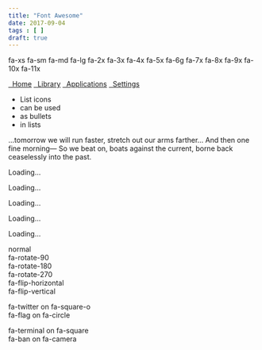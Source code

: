 ```yaml
---
title: "Font Awesome"
date: 2017-09-04
tags : [ ]
draft: true
---
```


<i class="fal fa-user"></i>
<i class="fab fa-github"></i>

<i class="fa fa-camera-retro fa-xs"></i> fa-xs
<i class="fa fa-camera-retro fa-sm"></i> fa-sm
<i class="fa fa-camera-retro fa-md"></i> fa-md
<i class="fa fa-camera-retro fa-lg"></i> fa-lg
<i class="fa fa-camera-retro fa-2x"></i> fa-2x
<i class="fa fa-camera-retro fa-3x"></i> fa-3x
<i class="fa fa-camera-retro fa-4x"></i> fa-4x
<i class="fa fa-camera-retro fa-5x"></i> fa-5x
<i class="fa fa-camera-retro fa-6x"></i> fa-6g
<i class="fa fa-camera-retro fa-7x"></i> fa-7x
<i class="fa fa-camera-retro fa-8x"></i> fa-8x
<i class="fa fa-camera-retro fa-9x"></i> fa-9x
<i class="fa fa-camera-retro fa-10x"></i> fa-10x
<i class="fa fa-camera-retro fa-11x"></i> fa-11x

<div class="list-group">
  <a class="list-group-item" href="#"><i class="fa fa-home fa-fw" aria-hidden="true"></i>&nbsp; Home</a>
  <a class="list-group-item" href="#"><i class="fa fa-book fa-fw" aria-hidden="true"></i>&nbsp; Library</a>
  <a class="list-group-item" href="#"><i class="fa fa-pencil fa-fw" aria-hidden="true"></i>&nbsp; Applications</a>
  <a class="list-group-item" href="#"><i class="fa fa-cog fa-fw" aria-hidden="true"></i>&nbsp; Settings</a>
</div>


<ul class="fa-ul">
  <li><i class="fa-li fa fa-check-square"></i>List icons</li>
  <li><i class="fa-li fa fa-check-square"></i>can be used</li>
  <li><i class="fa-li fa fa-spinner fa-spin"></i>as bullets</li>
  <li><i class="fa-li fa fa-square"></i>in lists</li>
</ul>


<i class="fa fa-quote-left fa-3x fa-pull-left fa-border" aria-hidden="true"></i>
...tomorrow we will run faster, stretch out our arms farther...
And then one fine morning&mdash; So we beat on, boats against the
current, borne back ceaselessly into the past.


<i class="fa fa-spinner fa-spin fa-3x fa-fw"></i>
<span class="sr-only">Loading...</span>

<i class="fa fa-circle-o-notch fa-spin fa-3x fa-fw"></i>
<span class="sr-only">Loading...</span>

<i class="fa fa-refresh fa-spin fa-3x fa-fw"></i>
<span class="sr-only">Loading...</span>

<i class="fa fa-cog fa-spin fa-3x fa-fw"></i>
<span class="sr-only">Loading...</span>

<i class="fa fa-spinner fa-pulse fa-3x fa-fw"></i>
<span class="sr-only">Loading...</span>


<i class="fa fa-shield"></i> normal<br>
<i class="fa fa-shield fa-rotate-90"></i> fa-rotate-90<br>
<i class="fa fa-shield fa-rotate-180"></i> fa-rotate-180<br>
<i class="fa fa-shield fa-rotate-270"></i> fa-rotate-270<br>
<i class="fa fa-shield fa-flip-horizontal"></i> fa-flip-horizontal<br>
<i class="fa fa-shield fa-flip-vertical"></i> fa-flip-vertical


<span class="fa-stack fa-lg">
  <i class="fa fa-square-o fa-stack-2x"></i>
  <i class="fa fa-twitter fa-stack-1x"></i>
</span>
fa-twitter on fa-square-o<br>
<span class="fa-stack fa-lg">
  <i class="fa fa-circle fa-stack-3x"></i>
  <i class="fa fa-flag fa-stack-3x fa-inverse"></i>
</span>
fa-flag on fa-circle<br>
<span class="fa-stack fa-md">
  <i class="fa fa-square fa-stack-2x"></i>
  <i class="fa fa-terminal fa-stack-1x fa-inverse"></i>
</span>



fa-terminal on fa-square<br>
<span class="fa-stack fa-md">
  <i class="fa fa-camera fa-stack-1x"></i>
  <i class="fa fa-ban fa-stack-2x text-danger"></i>
</span>
fa-ban on fa-camera